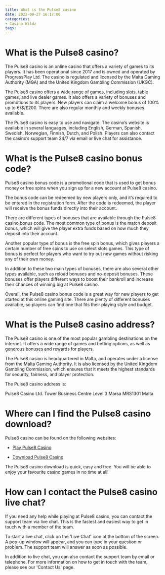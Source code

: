 ```yaml
---
title: What is the Pulse8 casino
date: 2022-09-27 16:17:00
categories:
- Casino Wildz
tags:
---
```



#  What is the Pulse8 casino?

The Pulse8 casino is an online casino that offers a variety of games to its players. It has been operational since 2017 and is owned and operated by ProgressPlay Ltd. The casino is regulated and licensed by the Malta Gaming Authority (MGA) and the United Kingdom Gambling Commission (UKGC).

The Pulse8 casino offers a wide range of games, including slots, table games, and live dealer games. It also offers a variety of bonuses and promotions to its players. New players can claim a welcome bonus of 100% up to €/$/£200. There are also regular monthly and weekly bonuses available.

The Pulse8 casino is easy to use and navigate. The casino’s website is available in several languages, including English, German, Spanish, Swedish, Norwegian, Finnish, Dutch, and Polish. Players can also contact the casino’s support team 24/7 via email or live chat for assistance.

#  What is the Pulse8 casino bonus code?

Pulse8 casino bonus code is a promotional code that is used to get bonus money or free spins when you sign up for a new account at Pulse8 casino.

The bonus code can be redeemed by new players only, and it’s required to be entered in the registration form. After the code is redeemed, the player will receive the bonus funds directly into their account.

There are different types of bonuses that are available through the Pulse8 casino bonus code. The most common type of bonus is the match deposit bonus, which will give the player extra funds based on how much they deposit into their account.

Another popular type of bonus is the free spin bonus, which gives players a certain number of free spins to use on select slots games. This type of bonus is perfect for players who want to try out new games without risking any of their own money.

In addition to these two main types of bonuses, there are also several other types available, such as reload bonuses and no-deposit bonuses. These bonuses offer players different ways to boost their bankroll and increase their chances of winning big at Pulse8 casino.

Overall, the Pulse8 casino bonus code is a great way for new players to get started at this online gaming site. There are plenty of different bonuses available, so players can find one that fits their playing style and budget.

#  What is the Pulse8 casino address?

The Pulse8 casino is one of the most popular gambling destinations on the internet. It offers a wide range of games and betting options, as well as generous bonuses and rewards for players.

The Pulse8 casino is headquartered in Malta, and operates under a license from the Malta Gaming Authority. It is also licensed by the United Kingdom Gambling Commission, which ensures that it meets the highest standards for security, fairness, and player protection.

The Pulse8 casino address is:

Pulse8 Casino Ltd.
Tower Business Centre
Level 3
Marsa MRS1301
Malta

#  Where can I find the Pulse8 casino download?

Pulse8 casino can be found on the following websites:

* [Play Pulse8 Casino]( https://www.pulse8casino.com/ )

* [Download Pulse8 Casino]( https://www.pulse8casino.com/download-now/ )

The Pulse8 casino download is quick, easy and free. You will be able to enjoy your favourite casino games in no time at all!

#  How can I contact the Pulse8 casino live chat?

If you need any help while playing at Pulse8 casino, you can contact the support team via live chat. This is the fastest and easiest way to get in touch with a member of the team.

To start a live chat, click on the 'Live Chat' icon at the bottom of the screen. A pop-up window will appear, and you can type in your question or problem. The support team will answer as soon as possible.

In addition to live chat, you can also contact the support team by email or telephone. For more information on how to get in touch with the team, please see our 'Contact Us' page.